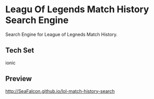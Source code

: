 # Leagu Of Legends Match History Search Engine

Search Engine for League of Legneds Match History.

## Tech Set

ionic

## Preview

http://SeaFalcon.github.io/lol-match-history-search